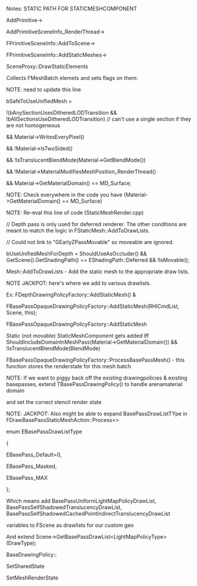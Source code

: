 Notes: STATIC PATH FOR STATICMESHCOMPONENT

AddPrimitive->

AddPrimitiveSceneInfo_RenderThread->

FPrimitiveSceneInfo::AddToScene->

FPrimitiveSceneInfo::AddStaticMeshes->

SceneProxy::DrawStaticElements

Collects FMeshBatch elemets and sets flags on them:

NOTE: need to update this line

bSafeToUseUnifiedMesh =

!(bAnySectionUsesDitheredLODTransition && !bAllSectionsUseDitheredLODTransition) // can't use a single section if they are not homogeneous

&& Material->WritesEveryPixel()

&& !Material->IsTwoSided()

&& !IsTranslucentBlendMode(Material->GetBlendMode())

&& !Material->MaterialModifiesMeshPosition_RenderThread()

&& Material->GetMaterialDomain() == MD_Surface;

NOTE: Check everywhere in the code you have (Material->GetMaterialDomain() == MD_Surface)

NOTE: Re-eval this line of code (StaticMeshRender.cpp)

// Depth pass is only used for deferred renderer. The other conditions are meant to match the logic in FStaticMesh::AddToDrawLists.

// Could not link to "GEarlyZPassMovable" so moveable are ignored.

bUseUnifiedMeshForDepth = ShouldUseAsOccluder() && GetScene().GetShadingPath() == EShadingPath::Deferred && !IsMovable();

Mesh::AddToDrawLists - Add the static mesh to the appropriate draw lists.

NOTE JACKPOT: here's where we add to various drawlists.

Ex: FDepthDrawingPolicyFactory::AddStaticMesh() &

FBasePassOpaqueDrawingPolicyFactory::AddStaticMesh(RHICmdList, Scene, this);

FBasePassOpaqueDrawingPolicyFactory::AddStaticMesh

Static (not movable) StaticMeshComponent gets added iff ShouldIncludeDomainInMeshPass(Material->GetMaterialDomain()) && !IsTranslucentBlendMode(BlendMode)

FBasePassOpaqueDrawingPolicyFactory::ProcessBasePassMesh() - this function stores the renderstate for this mesh batch

NOTE: If we want to piggy back off the existing drawingpolicies & existing basepasses, extend TBasePassDrawingPolicy() to handle arenamaterial domain

and set the correct stencil render state

NOTE: JACKPOT: Also might be able to expand BasePassDrawListTYpe in FDrawBasePassStaticMeshAction::Process&lt;>

enum EBasePassDrawListType

{

EBasePass_Default=0,

EBasePass_Masked,

EBasePass_MAX

};

Which means add BasePassUniformLightMapPolicyDrawList, BasePassSelfShadowedTranslucencyDrawList, BasePassSelfShadowedCachedPointIndirectTranslucencyDrawList

variables to FScene as drawlists for our custom geo

And extend Scene->GetBasePassDrawList&lt;LightMapPolicyType>(DrawType);

BaseDrawingPolicy::

SetSharedState

SetMeshRenderState
